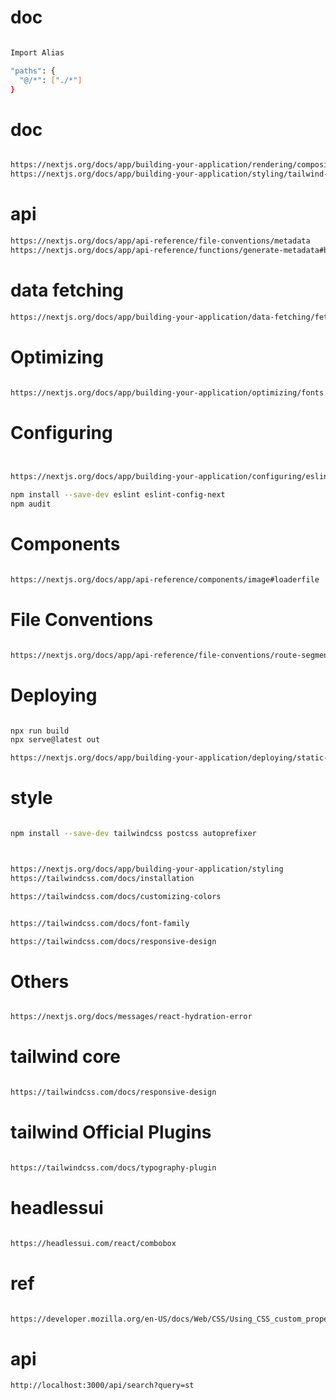 
# doc
```bash

Import Alias

"paths": {
  "@/*": ["./*"]
}

```


# doc
```bash

https://nextjs.org/docs/app/building-your-application/rendering/composition-patterns
https://nextjs.org/docs/app/building-your-application/styling/tailwind-css

```

# api
```bash
https://nextjs.org/docs/app/api-reference/file-conventions/metadata
https://nextjs.org/docs/app/api-reference/functions/generate-metadata#basic-fields

```



# data fetching
```bash
https://nextjs.org/docs/app/building-your-application/data-fetching/fetching-caching-and-revalidating#time-based-revalidation

```


# Optimizing
```bash

https://nextjs.org/docs/app/building-your-application/optimizing/fonts

```



# Configuring
```bash


https://nextjs.org/docs/app/building-your-application/configuring/eslint

npm install --save-dev eslint eslint-config-next
npm audit

```


# Components
```bash

https://nextjs.org/docs/app/api-reference/components/image#loaderfile

```

# File Conventions
```bash

https://nextjs.org/docs/app/api-reference/file-conventions/route-segment-config#options

```


# Deploying
```bash

npx run build
npx serve@latest out

https://nextjs.org/docs/app/building-your-application/deploying/static-exports

```


# style
```bash

npm install --save-dev tailwindcss postcss autoprefixer



https://nextjs.org/docs/app/building-your-application/styling
https://tailwindcss.com/docs/installation

https://tailwindcss.com/docs/customizing-colors


https://tailwindcss.com/docs/font-family

https://tailwindcss.com/docs/responsive-design


```



# Others
```bash

https://nextjs.org/docs/messages/react-hydration-error

```




# tailwind core
```bash

https://tailwindcss.com/docs/responsive-design


```

# tailwind Official Plugins
```bash

https://tailwindcss.com/docs/typography-plugin


```


# headlessui
```bash

https://headlessui.com/react/combobox

```


# ref
```bash

https://developer.mozilla.org/en-US/docs/Web/CSS/Using_CSS_custom_properties

```





# api
```bash
http://localhost:3000/api/search?query=st

```


